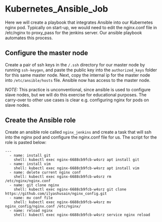 # Kubernetes_Ansible_Job

Here we will create a playbook that integrates Ansible into our Kubernetes nginx pod. Typically on start-up, we would need to edit the nginx.conf file in /etc/nginx to proxy_pass for the jenkins server. Our ansible playbook automates this process.

## Configure the master node

Create a pair of ssh keys in the ```/.ssh``` directory for our master node by running ```ssh-keygen```, and paste the public key into the ```authorized_keys``` folder for this same master node. Next, copy the internal ip for the master node into ```/etc/ansible/hosts``` file. Ansible now has access to the master node.

*NOTE:* This practice is unconventional, since ansible is used to configure slave nodes, but we will do this exercise for educational purposes. The carry-over to other use cases is clear e.g. configuring nginx for pods on slave nodes.

## Create the Ansible role

Create an ansible role called ```nginx_jenkins``` and create a task that will ssh into the nginx pod and configure the nginx.conf file for us. The script for the role is pasted below:

```
---  
  - name: install git
    shell: kubectl exec nginx-6688cb9fcb-w4srz apt install git
  - name: install vim
    shell: kubectl exec nginx-6688cb9fcb-w4srz apt install vim
  - name: delete current nginx conf
    shell: kubectl exec nginx-6688cb9fcb-w4srz rm /etc/nginx/nginx.conf
  - name: git clone nginx
    shell: kubectl exec nginx-6688cb9fcb-w4srz git clone https://github.com/ilyashusain/nginx_config.git
  - name: mv conf file
    shell: kubectl exec nginx-6688cb9fcb-w4srz mv nginx_config/nginx.conf /etc/nginx/
  - name: reload nginx
    shell: kubectl exec nginx-6688cb9fcb-w4srz service nginx reload  
```
